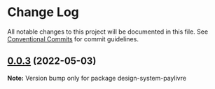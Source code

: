 # Change Log

All notable changes to this project will be documented in this file.
See [Conventional Commits](https://conventionalcommits.org) for commit guidelines.

## [0.0.3](https://github.com/thiagobrolly/ds-exemple/compare/v0.0.2...v0.0.3) (2022-05-03)

**Note:** Version bump only for package design-system-paylivre
